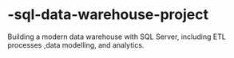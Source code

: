 # -sql-data-warehouse-project
Building a modern data warehouse with SQL Server, including ETL processes ,data modelling, and analytics.
